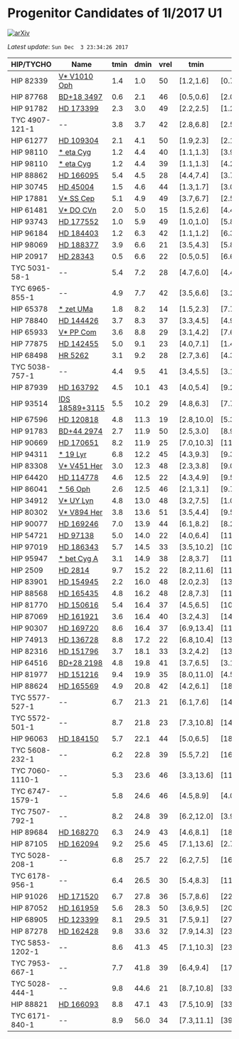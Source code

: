 # Progenitor Candidates of 1I/2017 U1

[![arXiv](http://img.shields.io/badge/arXiv-1711.09397-orange.svg?style=flat)](http://arxiv.org/abs/1711.09397)

_Latest update_: ``Sun Dec  3 23:34:26 2017``

|HIP/TYCHO|Name|tmin|dmin|vrel|tmin|dmin|vrel|Ppos|Pvmed|Pdist|Pprob|
|--|--|--|--|--|--|--|--|--|--|--|--|
|  HIP 82339 |  [V* V1010 Oph](http://simbad.u-strasbg.fr/simbad/sim-id?Ident=V*%20V1010%20Oph) | 1.4 | 1.0 | 50 | [1.2,1.6] | [0.7,1.7] | [46,54] | -- | -20.5 | -4.4 | -- |
|  HIP 87768 |  [BD+18 3497](http://simbad.u-strasbg.fr/simbad/sim-id?Ident=BD+18%203497) | 0.6 | 2.1 | 46 | [0.5,0.6] | [2.0,2.2] | [46,46] | -- | -20.1 | -3.3 | -- |
|  HIP 91782 |  [HD 173399](http://simbad.u-strasbg.fr/simbad/sim-id?Ident=HD%20173399) | 2.3 | 3.0 | 49 | [2.2,2.5] | [1.2,5.2] | [48,51] | -- | -20.5 | -4.7 | -- |
|  TYC 4907-121-1 |  -- | 3.8 | 3.7 | 42 | [2.8,6.8] | [2.5,61.4] | [39,46] | -- | -19.4 | -5.0 | -- |
|  HIP 61277 |  [HD 109304](http://simbad.u-strasbg.fr/simbad/sim-id?Ident=HD%20109304) | 2.1 | 4.1 | 50 | [1.9,2.3] | [2.1,5.8] | [47,53] | -- | -20.3 | -4.6 | -- |
|  HIP 98110 |  [* eta Cyg](http://simbad.u-strasbg.fr/simbad/sim-id?Ident=*%20eta%20Cyg) | 1.2 | 4.4 | 40 | [1.1,1.3] | [3.9,4.7] | [38,41] | -- | -18.8 | -3.9 | -- |
|  HIP 98110 |  [* eta Cyg](http://simbad.u-strasbg.fr/simbad/sim-id?Ident=*%20eta%20Cyg) | 1.2 | 4.4 | 39 | [1.1,1.3] | [4.2,4.7] | [38,40] | -- | -19.0 | -3.9 | -- |
|  HIP 88862 |  [HD 166095](http://simbad.u-strasbg.fr/simbad/sim-id?Ident=HD%20166095) | 5.4 | 4.5 | 28 | [4.4,7.4] | [3.7,11.2] | [24,32] | -- | -17.3 | -5.0 | -- |
|  HIP 30745 |  [HD 45004](http://simbad.u-strasbg.fr/simbad/sim-id?Ident=HD%2045004) | 1.5 | 4.6 | 44 | [1.3,1.7] | [3.0,8.2] | [42,45] | -- | -19.5 | -4.2 | -- |
|  HIP 17881 |  [V* SS Cep](http://simbad.u-strasbg.fr/simbad/sim-id?Ident=V*%20SS%20Cep) | 5.1 | 4.9 | 49 | [3.7,6.7] | [2.5,37.8] | [48,49] | -- | -20.3 | -5.6 | -- |
|  HIP 61481 |  [V* DO CVn](http://simbad.u-strasbg.fr/simbad/sim-id?Ident=V*%20DO%20CVn) | 2.0 | 5.0 | 15 | [1.5,2.6] | [4.4,5.5] | [11,20] | -- | -15.9 | -3.5 | -- |
|  HIP 93743 |  [HD 177552](http://simbad.u-strasbg.fr/simbad/sim-id?Ident=HD%20177552) | 1.0 | 5.9 | 49 | [1.0,1.0] | [5.8,5.9] | [48,50] | -- | -20.5 | -4.0 | -- |
|  HIP 96184 |  [HD 184403](http://simbad.u-strasbg.fr/simbad/sim-id?Ident=HD%20184403) | 1.2 | 6.3 | 42 | [1.1,1.2] | [6.3,6.4] | [41,42] | -- | -19.0 | -3.9 | -- |
|  HIP 98069 |  [HD 188377](http://simbad.u-strasbg.fr/simbad/sim-id?Ident=HD%20188377) | 3.9 | 6.6 | 21 | [3.5,4.3] | [5.8,8.2] | [19,23] | -- | -16.4 | -4.5 | -- |
|  HIP 20917 |  [HD 28343](http://simbad.u-strasbg.fr/simbad/sim-id?Ident=HD%2028343) | 0.5 | 6.6 | 22 | [0.5,0.5] | [6.6,6.7] | [22,23] | -- | -17.0 | -2.7 | -- |
|  TYC 5031-58-1 |  -- | 5.4 | 7.2 | 28 | [4.7,6.0] | [4.4,12.1] | [26,30] | -- | -17.1 | -5.0 | -- |
|  TYC 6965-855-1 |  -- | 4.9 | 7.7 | 42 | [3.5,6.6] | [3.2,119.1] | [40,47] | -- | -18.4 | -5.3 | -- |
|  HIP 65378 |  [* zet UMa](http://simbad.u-strasbg.fr/simbad/sim-id?Ident=*%20zet%20UMa) | 1.8 | 8.2 | 14 | [1.5,2.3] | [7.7,9.0] | [11,17] | -- | -15.2 | -3.4 | -- |
|  HIP 78840 |  [HD 144426](http://simbad.u-strasbg.fr/simbad/sim-id?Ident=HD%20144426) | 3.7 | 8.3 | 37 | [3.3,4.5] | [4.9,15.9] | [36,38] | -- | -18.4 | -5.0 | -- |
|  HIP 65933 |  [V* PP Com](http://simbad.u-strasbg.fr/simbad/sim-id?Ident=V*%20PP%20Com) | 3.6 | 8.8 | 29 | [3.1,4.2] | [7.6,12.6] | [25,32] | -- | -16.5 | -4.7 | -- |
|  HIP 77875 |  [HD 142455](http://simbad.u-strasbg.fr/simbad/sim-id?Ident=HD%20142455) | 5.0 | 9.1 | 23 | [4.0,7.1] | [1.4,48.9] | [22,24] | -- | -17.1 | -4.6 | -- |
|  HIP 68498 |  [HR 5262](http://simbad.u-strasbg.fr/simbad/sim-id?Ident=HR%205262) | 3.1 | 9.2 | 28 | [2.7,3.6] | [4.3,16.5] | [24,31] | -- | -16.6 | -4.5 | -- |
|  TYC 5038-757-1 |  -- | 4.4 | 9.5 | 41 | [3.4,5.5] | [3.1,31.4] | [39,43] | -- | -18.7 | -5.1 | -- |
|  HIP 87939 |  [HD 163792](http://simbad.u-strasbg.fr/simbad/sim-id?Ident=HD%20163792) | 4.5 | 10.1 | 43 | [4.0,5.4] | [9.2,12.0] | [40,47] | -- | -19.8 | -5.2 | -- |
|  HIP 93514 |  [IDS 18589+3115](http://simbad.u-strasbg.fr/simbad/sim-id?Ident=IDS%2018589+3115) | 5.5 | 10.2 | 29 | [4.8,6.3] | [7.7,15.2] | [25,31] | -- | -16.8 | -5.0 | -- |
|  HIP 67596 |  [HD 120818](http://simbad.u-strasbg.fr/simbad/sim-id?Ident=HD%20120818) | 4.8 | 11.3 | 19 | [2.8,10.0] | [5.3,31.0] | [10,32] | -- | -16.0 | -4.6 | -- |
|  HIP 91783 |  [BD+44 2974](http://simbad.u-strasbg.fr/simbad/sim-id?Ident=BD+44%202974) | 2.7 | 11.9 | 50 | [2.5,3.0] | [8.9,16.9] | [46,53] | -- | -20.5 | -4.9 | -- |
|  HIP 90669 |  [HD 170651](http://simbad.u-strasbg.fr/simbad/sim-id?Ident=HD%20170651) | 8.2 | 11.9 | 25 | [7.0,10.3] | [11.3,17.3] | [24,25] | -- | -16.1 | -5.3 | -- |
|  HIP 94311 |  [* 19 Lyr](http://simbad.u-strasbg.fr/simbad/sim-id?Ident=*%2019%20Lyr) | 6.8 | 12.2 | 45 | [4.3,9.3] | [9.3,21.4] | [42,49] | -- | -19.0 | -5.8 | -- |
|  HIP 83308 |  [V* V451 Her](http://simbad.u-strasbg.fr/simbad/sim-id?Ident=V*%20V451%20Her) | 3.0 | 12.3 | 48 | [2.3,3.8] | [9.0,17.4] | [41,56] | -- | -20.9 | -5.0 | -- |
|  HIP 64420 |  [HD 114778](http://simbad.u-strasbg.fr/simbad/sim-id?Ident=HD%20114778) | 4.6 | 12.5 | 22 | [4.3,4.9] | [9.5,16.1] | [20,23] | -- | -16.7 | -4.6 | -- |
|  HIP 86041 |  [* 56 Oph](http://simbad.u-strasbg.fr/simbad/sim-id?Ident=*%2056%20Oph) | 2.6 | 12.5 | 46 | [2.1,3.1] | [9.7,17.0] | [42,50] | -- | -19.6 | -4.7 | -- |
|  HIP 34912 |  [V* UY Lyn](http://simbad.u-strasbg.fr/simbad/sim-id?Ident=V*%20UY%20Lyn) | 4.8 | 13.0 | 48 | [3.2,7.5] | [1.0,113.0] | [47,50] | -- | -20.0 | -5.1 | -- |
|  HIP 80302 |  [V* V894 Her](http://simbad.u-strasbg.fr/simbad/sim-id?Ident=V*%20V894%20Her) | 3.8 | 13.6 | 51 | [3.5,4.4] | [9.5,20.6] | [46,54] | -- | -20.0 | -5.2 | -- |
|  HIP 90077 |  [HD 169246](http://simbad.u-strasbg.fr/simbad/sim-id?Ident=HD%20169246) | 7.0 | 13.9 | 44 | [6.1,8.2] | [8.2,24.0] | [44,45] | -- | -19.4 | -5.7 | -- |
|  HIP 54721 |  [HD 97138](http://simbad.u-strasbg.fr/simbad/sim-id?Ident=HD%2097138) | 5.0 | 14.0 | 22 | [4.0,6.4] | [11.5,17.2] | [18,27] | -- | -16.9 | -4.7 | -- |
|  HIP 97019 |  [HD 186343](http://simbad.u-strasbg.fr/simbad/sim-id?Ident=HD%20186343) | 5.7 | 14.5 | 33 | [3.5,10.2] | [10.2,23.5] | [20,53] | -- | -17.5 | -5.2 | -- |
|  HIP 95947 |  [* bet Cyg A](http://simbad.u-strasbg.fr/simbad/sim-id?Ident=*%20bet%20Cyg%20A) | 3.1 | 14.9 | 38 | [2.8,3.7] | [11.9,16.3] | [38,39] | -- | -18.7 | -4.8 | -- |
|  HIP 2509 |  [HD 2814](http://simbad.u-strasbg.fr/simbad/sim-id?Ident=HD%202814) | 9.7 | 15.2 | 22 | [8.2,11.6] | [11.4,33.7] | [19,25] | -- | -16.2 | -5.1 | -- |
|  HIP 83901 |  [HD 154945](http://simbad.u-strasbg.fr/simbad/sim-id?Ident=HD%20154945) | 2.2 | 16.0 | 48 | [2.0,2.3] | [13.7,18.0] | [46,49] | -- | -20.3 | -4.6 | -- |
|  HIP 88568 |  [HD 165435](http://simbad.u-strasbg.fr/simbad/sim-id?Ident=HD%20165435) | 4.8 | 16.2 | 48 | [2.8,7.3] | [11.7,22.1] | [35,70] | -- | -19.1 | -5.4 | -- |
|  HIP 81770 |  [HD 150616](http://simbad.u-strasbg.fr/simbad/sim-id?Ident=HD%20150616) | 5.4 | 16.4 | 37 | [4.5,6.5] | [10.9,28.7] | [34,40] | -- | -18.5 | -5.2 | -- |
|  HIP 87069 |  [HD 161921](http://simbad.u-strasbg.fr/simbad/sim-id?Ident=HD%20161921) | 3.6 | 16.4 | 40 | [3.2,4.3] | [14.3,19.0] | [38,42] | -- | -18.7 | -5.0 | -- |
|  HIP 90307 |  [HD 169720](http://simbad.u-strasbg.fr/simbad/sim-id?Ident=HD%20169720) | 8.6 | 16.4 | 37 | [6.9,13.4] | [11.6,17.5] | [36,38] | -- | -18.8 | -5.6 | -- |
|  HIP 74913 |  [HD 136728](http://simbad.u-strasbg.fr/simbad/sim-id?Ident=HD%20136728) | 8.8 | 17.2 | 22 | [6.8,10.4] | [13.1,25.5] | [18,26] | -- | -15.9 | -5.2 | -- |
|  HIP 82316 |  [HD 151796](http://simbad.u-strasbg.fr/simbad/sim-id?Ident=HD%20151796) | 3.7 | 18.1 | 33 | [3.2,4.2] | [13.6,22.7] | [32,34] | -- | -18.1 | -4.9 | -- |
|  HIP 64516 |  [BD+28 2198](http://simbad.u-strasbg.fr/simbad/sim-id?Ident=BD+28%202198) | 4.8 | 19.8 | 41 | [3.7,6.5] | [3.1,90.0] | [37,45] | -- | -18.9 | -5.2 | -- |
|  HIP 81977 |  [HD 151216](http://simbad.u-strasbg.fr/simbad/sim-id?Ident=HD%20151216) | 9.4 | 19.9 | 35 | [8.0,11.0] | [4.5,49.5] | [32,37] | -- | -18.6 | -5.7 | -- |
|  HIP 88624 |  [HD 165569](http://simbad.u-strasbg.fr/simbad/sim-id?Ident=HD%20165569) | 4.9 | 20.8 | 42 | [4.2,6.1] | [18.3,24.2] | [38,46] | -- | -18.9 | -5.3 | -- |
|  TYC 5577-527-1 |  -- | 6.7 | 21.3 | 21 | [6.1,7.6] | [14.9,29.0] | [18,23] | -- | -16.8 | -4.9 | -- |
|  TYC 5572-501-1 |  -- | 8.7 | 21.8 | 23 | [7.3,10.8] | [14.2,39.9] | [21,25] | -- | -16.4 | -5.2 | -- |
|  HIP 96063 |  [HD 184150](http://simbad.u-strasbg.fr/simbad/sim-id?Ident=HD%20184150) | 5.7 | 22.1 | 44 | [5.0,6.5] | [18.4,27.0] | [40,48] | -- | -19.3 | -5.4 | -- |
|  TYC 5608-232-1 |  -- | 6.2 | 22.8 | 39 | [5.5,7.2] | [16.6,36.5] | [37,40] | -- | -18.1 | -5.5 | -- |
|  TYC 7060-1110-1 |  -- | 5.3 | 23.6 | 46 | [3.3,13.6] | [11.8,81.2] | [18,72] | -- | -22.3 | -5.5 | -- |
|  TYC 6747-1579-1 |  -- | 5.8 | 24.6 | 46 | [4.5,8.9] | [4.0,87.2] | [44,48] | -- | -20.3 | -5.5 | -- |
|  TYC 7507-792-1 |  -- | 8.2 | 24.8 | 39 | [6.2,12.0] | [3.9,218.7] | [35,53] | -- | -18.1 | -5.7 | -- |
|  HIP 89684 |  [HD 168270](http://simbad.u-strasbg.fr/simbad/sim-id?Ident=HD%20168270) | 6.3 | 24.9 | 43 | [4.6,8.1] | [18.9,32.4] | [40,47] | -- | -19.6 | -5.4 | -- |
|  HIP 87105 |  [HD 162094](http://simbad.u-strasbg.fr/simbad/sim-id?Ident=HD%20162094) | 9.2 | 25.6 | 45 | [7.1,13.6] | [2.7,146.9] | [42,53] | -- | -18.8 | -5.9 | -- |
|  TYC 5028-208-1 |  -- | 6.8 | 25.7 | 22 | [6.2,7.5] | [16.1,35.5] | [20,24] | -- | -16.8 | -5.0 | -- |
|  TYC 6178-956-1 |  -- | 6.4 | 26.5 | 30 | [5.4,8.3] | [11.4,37.6] | [29,32] | -- | -17.4 | -5.1 | -- |
|  HIP 91026 |  [HD 171520](http://simbad.u-strasbg.fr/simbad/sim-id?Ident=HD%20171520) | 6.7 | 27.8 | 36 | [5.7,8.6] | [22.8,39.2] | [32,40] | -- | -18.9 | -5.4 | -- |
|  HIP 87052 |  [HD 161959](http://simbad.u-strasbg.fr/simbad/sim-id?Ident=HD%20161959) | 5.6 | 28.3 | 50 | [3.6,9.5] | [20.4,44.1] | [32,70] | -- | -21.8 | -5.6 | -- |
|  HIP 68905 |  [HD 123399](http://simbad.u-strasbg.fr/simbad/sim-id?Ident=HD%20123399) | 8.1 | 29.5 | 31 | [7.5,9.1] | [27.0,40.5] | [30,32] | -- | -17.6 | -5.5 | -- |
|  HIP 87278 |  [HD 162428](http://simbad.u-strasbg.fr/simbad/sim-id?Ident=HD%20162428) | 9.8 | 33.6 | 32 | [7.9,14.3] | [23.4,88.7] | [29,36] | -- | -18.5 | -5.7 | -- |
|  TYC 5853-1202-1 |  -- | 8.6 | 41.3 | 45 | [7.1,10.3] | [23.6,83.3] | [41,50] | -- | -19.5 | -5.8 | -- |
|  TYC 7953-667-1 |  -- | 7.7 | 41.8 | 39 | [6.4,9.4] | [17.2,125.3] | [37,43] | -- | -18.4 | -5.7 | -- |
|  TYC 5028-444-1 |  -- | 9.8 | 44.6 | 21 | [8.7,10.8] | [33.2,62.6] | [19,23] | -- | -15.7 | -5.3 | -- |
|  HIP 88821 |  [HD 166093](http://simbad.u-strasbg.fr/simbad/sim-id?Ident=HD%20166093) | 8.8 | 47.1 | 43 | [7.5,10.9] | [33.6,82.6] | [42,44] | -- | -18.7 | -5.8 | -- |
|  TYC 6171-840-1 |  -- | 8.9 | 56.0 | 34 | [7.3,11.1] | [39.0,83.8] | [32,37] | -- | -17.7 | -5.6 | -- |
